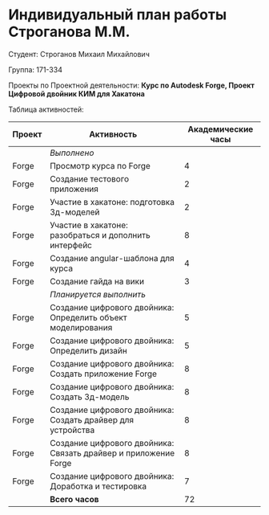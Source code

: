 #  **Индивидуальный план работы Строганова М.М.** 

Студент: Строганов Михаил Михайлович

Группа: 171-334

Проекты по Проектной деятельности: **Курс по Autodesk Forge, Проект Цифровой двойник КИМ для Хакатона**

Таблица активностей:

| Проект | Активность                                                                            | Академические часы |
|--------|---------------------------------------------------------------------------------------|----|
|        | *Выполнено*                                                                           |
| Forge    | Просмотр курса по Forge                                                             | 4  |
| Forge    | Создание тестового приложения                                                       | 2  |
| Forge    | Участие в хакатоне: подготовка 3д-моделей                                           | 2  |
| Forge    | Участие в хакатоне: разобраться и дополнить интерфейс                               | 8  |
| Forge    | Создание angular-шаблона для курса                                                  | 4  |
| Forge    | Создание гайда на вики                                                              | 3  |
|        | *Планируется выполнить*                                                               |
| Forge   | Создание цифрового двойника: Определить объект моделирования                         | 5  |
| Forge   | Создание цифрового двойника: Определить дизайн                                       | 5  |
| Forge   | Создание цифрового двойника: Создать приложение Forge                                | 8  |
| Forge   | Создание цифрового двойника: Создать 3д-модель                                       | 8  |
| Forge   | Создание цифрового двойника: Создать драйвер для устройства                          | 8  |
| Forge   | Создание цифрового двойника: Связать драйвер и приложение Forge                      | 8  |
| Forge   | Создание цифрового двойника: Доработка и тестировка                                  | 7  |
|        | **Всего часов**                                                                       | 72 |
